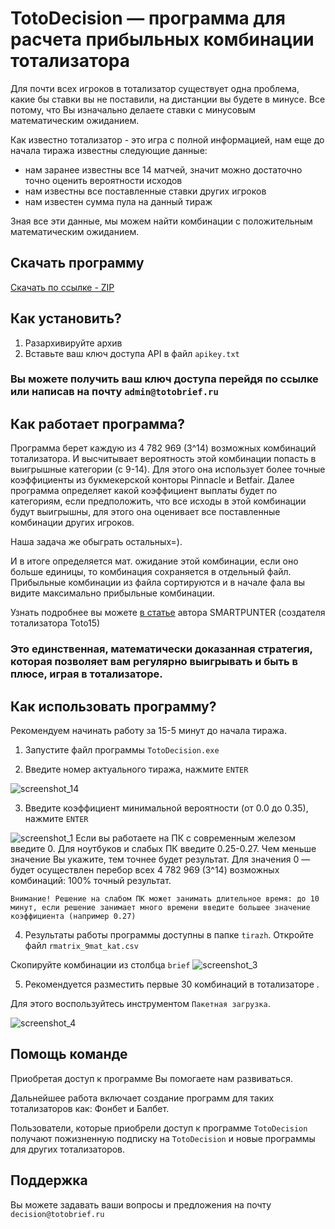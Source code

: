 # TotoDecision — программа для расчета прибыльных комбинации тотализатора

Для почти всех игроков в тотализатор существует одна проблема, какие бы ставки вы не поставили, на дистанции вы будете в минусе. Все потому, что Вы изначально делаете ставки с минусовым математическим ожиданием.

Как известно тотализатор - это игра с полной информацией, нам еще до начала тиража известны следующие данные:
- нам заранее известны все 14 матчей, значит можно достаточно точно оценить вероятности исходов
- нам известны все поставленные ставки других игроков
- нам известен сумма пула на данный тираж

Зная все эти данные, мы можем найти комбинации с положительным математическим ожиданием.

## Скачать программу
 [Скачать по ссылке - ZIP](https://github.com/)
 
## Как установить?
1. Разархивируйте архив
2. Вставьте ваш ключ доступа API в файл `apikey.txt`

### Вы можете получить ваш ключ доступа перейдя по ссылке или написав на почту `admin@totobrief.ru`

## Как работает программа?
Программа берет каждую из 4 782 969 (3^14) возможных комбинаций тотализатора. И высчитывает вероятность этой комбинации попасть в выигрышные категории (с 9-14). Для этого она использует более точные коэффициенты из букмекерской конторы Pinnacle и Betfair. Далее программа определяет какой коэффициент выплаты будет по категориям, если предположить, что все исходы в этой комбинации будут выигрышны, для этого она оценивает все поставленные комбинации других игроков. 

Наша задача же обыграть остальных=). 

И в итоге определяется мат. ожидание этой комбинации, если оно больше единицы, то комбинация сохраняется в отдельный файл. Прибыльные комбинации из файла сортируются и в начале фала вы видите максимально прибыльные комбинации.

Узнать подробнее вы можете [в статье]( https://smartpunter.livejournal.com/5437.html) автора SMARTPUNTER (создателя тотализатора Toto15)

### Это единственная, математически доказанная стратегия, которая позволяет вам регулярно выигрывать и быть в плюсе, играя в тотализаторе. 


## Как использовать программу?

Рекомендуем начинать работу за 15-5 минут до начала тиража.
1. Запустите файл программы `TotoDecision.exe`

2. Введите номер актуального тиража, нажмите `ENTER`

![screenshot_14](https://user-images.githubusercontent.com/47591655/52857125-056dd080-3148-11e9-82dc-ff834398cf08.png)



3. Введите коэффициент минимальной вероятности (от 0.0 до 0.35), нажмите `ENTER`

![screenshot_1](https://user-images.githubusercontent.com/47591655/52857262-71e8cf80-3148-11e9-8434-9ea6bbb92b7a.png)
Если вы работаете на ПК с современным железом введите 0. Для ноутбуков и слабых ПК введите 0.25-0.27.
Чем меньше значение Вы укажите, тем точнее будет результат. Для значения 0 — будет осуществлен перебор всех 4 782 969 (3^14) возможных комбинаций: 100% точный результат. 

`Внимание! Решение на слабом ПК может занимать длительное время: до 10 минут, если решение занимает много времени введите большее значение коэффициента (например 0.27) `


4. Результаты работы программы доступны в папке `tirazh`. Откройте файл `rmatrix_9mat_kat.csv`

Скопируйте комбинации из столбца `brief`
![screenshot_3](https://user-images.githubusercontent.com/47591655/52857264-71e8cf80-3148-11e9-90d6-2e2bbcfa9893.png)

5. Рекомендуется разместить первые 30 комбинаций в тотализаторе . 

Для этого воспользуйтесь инструментом `Пакетная загрузка`.

![screenshot_4](https://user-images.githubusercontent.com/47591655/52875340-f1d95e80-3175-11e9-8e62-20601eca0af0.png)

## Помощь команде
Приобретая доступ к программе Вы помогаете нам развиваться. 

Дальнейшее работа включает создание программ для таких тотализаторов как: Фонбет и Балбет. 

Пользователи, которые приобрели доступ к программе `TotoDecision` получают пожизненную подписку на `TotoDecision` и новые программы для других тотализаторов.

## Поддержка 
Вы можете задавать ваши вопросы и предложения на почту `decision@totobrief.ru`


